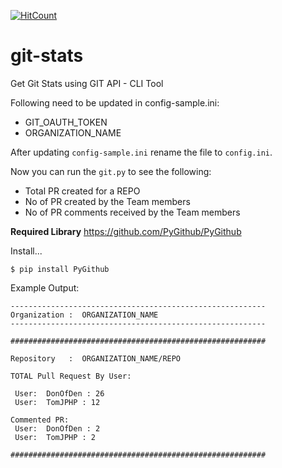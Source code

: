 [![HitCount](http://hits.dwyl.io/donofden/git-stats.svg)](http://hits.dwyl.io/donofden/git-stats)

# git-stats
Get Git Stats using GIT API - CLI Tool

Following need to be updated in config-sample.ini:

- GIT_OAUTH_TOKEN
- ORGANIZATION_NAME

After updating `config-sample.ini` rename the file to `config.ini`.

Now you can run the `git.py` to see the following:
- Total PR created for a REPO
- No of PR created by the Team members
- No of PR comments received by the Team members

**Required Library**
https://github.com/PyGithub/PyGithub

Install...

`$ pip install PyGithub`

Example Output:
```
---------------------------------------------------------
Organization :  ORGANIZATION_NAME
---------------------------------------------------------
 
#########################################################
 
Repository   :  ORGANIZATION_NAME/REPO
 
TOTAL Pull Request By User:
 
 User:  DonOfDen : 26
 User:  TomJPHP : 12
 
Commented PR:
 User:  DonOfDen : 2
 User:  TomJPHP : 2
 
#########################################################
```
